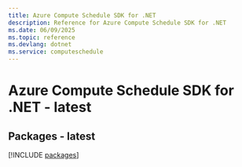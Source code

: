 ```yaml
---
title: Azure Compute Schedule SDK for .NET
description: Reference for Azure Compute Schedule SDK for .NET
ms.date: 06/09/2025
ms.topic: reference
ms.devlang: dotnet
ms.service: computeschedule
---
```

# Azure Compute Schedule SDK for .NET - latest
## Packages - latest
[!INCLUDE [packages](compute-schedule-index.md)]